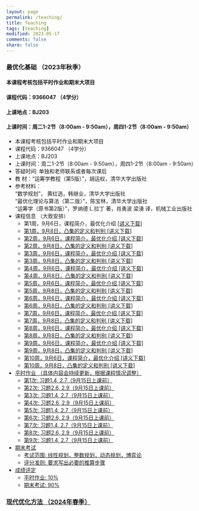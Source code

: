 ```yaml
---
layout: page
permalink: /teaching/
title: Teaching
tags: [teaching]
modified: 2023-05-17 
comments: false
share: false
---
```



### 最优化基础 （2023年秋季）

#### 本课程考核包括平时作业和期末大项目
#### 课程代码：9366047 （4学分）
#### 上课地点：BJ203
#### 上课时间：周二1-2节（8:00am - 9:50am），周四1-2节（8:00am - 9:50am）


* 本课程考核包括平时作业和期末大项目
* 课程代码：9366047 （4学分）
* 上课地点：BJ203
* 上课时间：周二1-2节（8:00am - 9:50am），周四1-2节（8:00am - 9:50am）
* 答疑时间: 单独和老师联系或者每次课后
* 教    材：“运筹学教程（第5版）”，胡运权，清华大学出版社
* 参考材料：<br>
“数学规划”， 黄红选，韩继业，清华大学出版社<br>
 “最优化理论与算法（第二版）”，陈宝林，清华大学出版社<br>
 “运筹学（原书第2版）”，罗纳德 L.拉丁 著，肖勇波 梁湧 译，机械工业出版社<br>
* 课程信息 （大致安排）
      <ul>
      <li> 第1周，9月6日，课程简介，最优化介绍  <a href="../线性规划1.pdf" class="textlink" target="_blank">[讲义下载] </li>
      <li> 第1周，9月8日，凸集的定义和判别 <a href="../线性规划1.pdf" class="textlink" target="_blank">[讲义下载] </li>
      <li> 第2周，9月6日，课程简介，最优化介绍  <a href="../线性规划1.pdf" class="textlink" target="_blank">[讲义下载] </li>
      <li> 第2周，9月8日，凸集的定义和判别 <a href="../线性规划1.pdf" class="textlink" target="_blank">[讲义下载] </li>
      <li> 第3周，9月6日，课程简介，最优化介绍  <a href="../线性规划1.pdf" class="textlink" target="_blank">[讲义下载] </li>
      <li> 第3周，9月8日，凸集的定义和判别 <a href="../线性规划1.pdf" class="textlink" target="_blank">[讲义下载] </li>
      <li> 第4周，9月6日，课程简介，最优化介绍  <a href="../线性规划1.pdf" class="textlink" target="_blank">[讲义下载] </li>
      <li> 第4周，9月8日，凸集的定义和判别 <a href="../线性规划1.pdf" class="textlink" target="_blank">[讲义下载] </li>
      <li> 第5周，9月6日，课程简介，最优化介绍  <a href="../线性规划1.pdf" class="textlink" target="_blank">[讲义下载] </li>
      <li> 第5周，9月8日，凸集的定义和判别 <a href="../线性规划1.pdf" class="textlink" target="_blank">[讲义下载] </li>
      <li> 第6周，9月6日，课程简介，最优化介绍  <a href="../线性规划1.pdf" class="textlink" target="_blank">[讲义下载] </li>
      <li> 第6周，9月8日，凸集的定义和判别 <a href="../线性规划1.pdf" class="textlink" target="_blank">[讲义下载] </li>
      <li> 第7周，9月6日，课程简介，最优化介绍  <a href="../线性规划1.pdf" class="textlink" target="_blank">[讲义下载] </li>
      <li> 第7周，9月8日，凸集的定义和判别 <a href="../线性规划1.pdf" class="textlink" target="_blank">[讲义下载] </li>
      <li> 第8周，9月6日，课程简介，最优化介绍  <a href="../线性规划1.pdf" class="textlink" target="_blank">[讲义下载] </li>
      <li> 第8周，9月8日，凸集的定义和判别 <a href="../线性规划1.pdf" class="textlink" target="_blank">[讲义下载] </li>
      <li> 第9周，9月6日，课程简介，最优化介绍  <a href="../线性规划1.pdf" class="textlink" target="_blank">[讲义下载] </li>
      <li> 第9周，9月8日，凸集的定义和判别 <a href="../线性规划1.pdf" class="textlink" target="_blank">[讲义下载] </li>
      <li> 第10周，9月6日，课程简介，最优化介绍  <a href="../线性规划1.pdf" class="textlink" target="_blank">[讲义下载] </li>
      <li> 第10周，9月8日，凸集的定义和判别 <a href="../线性规划1.pdf" class="textlink" target="_blank">[讲义下载] </li>
      </ul>
* 平时作业 （具体内容会持续更新，根据课程情况调整）
      <ul>
      <li> 第1次: 习题1.4, 2.7（9月15日上课前） </li>
      <li> 第2次: 习题2.6, 2.9（9月15日上课前） </li>
      <li> 第3次: 习题1.4, 2.7（9月15日上课前） </li>
      <li> 第4次: 习题2.6, 2.9（9月15日上课前） </li>
      <li> 第5次: 习题1.4, 2.7（9月15日上课前） </li>
      <li> 第6次: 习题2.6, 2.9（9月15日上课前） </li>
      <li> 第7次: 习题1.4, 2.7（9月15日上课前） </li>
      <li> 第8次: 习题2.6, 2.9（9月15日上课前） </li>
      <li> 第9次: 习题1.4, 2.7（9月15日上课前） </li>
      </ul>
* 期末考试 
      <ul>
      <li> 考试范围: 线性规划，整数规划，动态规划，博弈论 </li>
      <li> 评分准则: 要求写出必要的推算步骤 </li>
      </ul>
* 成绩评定
      <ul>
      <li> 平时作业: 10% </li>
      <li> 期末考试: 90%</li>
      </ul>
      
### 现代优化方法 （2024年春季）
